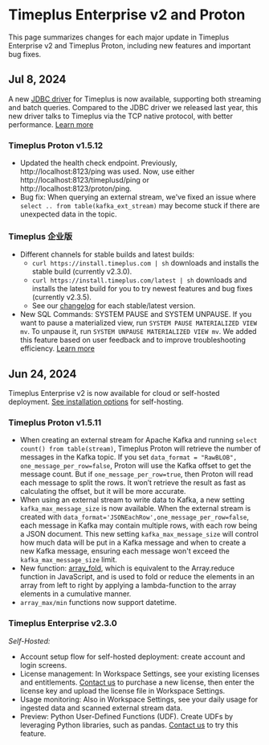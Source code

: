 # Timeplus Enterprise v2 and Proton

This page summarizes changes for each major update in Timeplus Enterprise v2 and Timeplus Proton, including new features and important bug fixes.

## Jul 8, 2024

A new [JDBC driver](https://github.com/timeplus-io/timeplus-native-jdbc) for Timeplus is now available, supporting both streaming and batch queries. Compared to the JDBC driver we released last year, this new driver talks to Timeplus via the TCP native protocol, with better performance. [Learn more](jdbc)

### Timeplus Proton v1.5.12

- Updated the health check endpoint. Previously, http://localhost:8123/ping was used. Now, use either http://localhost:8123/timeplusd/ping or http://localhost:8123/proton/ping.
- Bug fix: When querying an external stream, we've fixed an issue where `select .. from table(kafka_ext_stream)` may become stuck if there are unexpected data in the topic.

### Timeplus 企业版

- Different channels for stable builds and latest builds:
  - `curl https://install.timeplus.com | sh` downloads and installs the stable build (currently v2.3.0).
  - `curl https://install.timeplus.com/latest | sh` downloads and installs the latest build for you to try newest features and bug fixes (currently v2.3.5).
  - See our [changelog](enterprise-releases) for each stable/latest version.
- New SQL Commands: SYSTEM PAUSE and SYSTEM UNPAUSE. If you want to pause a materialized view, run `SYSTEM PAUSE MATERIALIZED VIEW mv`. To unpause it, run `SYSTEM UNPAUSE MATERIALIZED VIEW mv`. We added this feature based on user feedback and to improve troubleshooting efficiency. [Learn more](sql-system-pause)

## Jun 24, 2024

Timeplus Enterprise v2 is now available for cloud or self-hosted deployment. [See installation options](timeplus.com/product#selfhosted) for self-hosting.

### Timeplus Proton v1.5.11

- When creating an external stream for Apache Kafka and running `select count() from table(stream)`, Timeplus Proton will retrieve the number of messages in the Kafka topic. If you set `data_format = "RawBLOB", one_message_per_row=false`, Proton will use the Kafka offset to get the message count. But if `one_message_per_row=true`, then Proton will read each message to split the rows. It won’t retrieve the result as fast as calculating the offset, but it will be more accurate.
- When using an external stream to write data to Kafka, a new setting `kafka_max_message_size` is now available. When the external stream is created with `data_format='JSONEachRow',one_message_per_row=false`, each message in Kafka may contain multiple rows, with each row being a JSON document. This new setting `kafka_max_message_size` will control how much data will be put in a Kafka message and when to create a new Kafka message, ensuring each message won't exceed the `kafka_max_message_size` limit.
- New function: [array_fold](functions_for_comp#array_fold), which is equivalent to the Array.reduce function in JavaScript, and is used to fold or reduce the elements in an array from left to right by applying a lambda-function to the array elements in a cumulative manner.
- `array_max/min` functions now support datetime.

### Timeplus Enterprise v2.3.0

_Self-Hosted:_

- Account setup flow for self-hosted deployment: create account and login screens.
- License management: In Workspace Settings, see your existing licenses and entitlements. [Contact us](mailto:support@timeplus.com) to purchase a new license, then enter the license key and upload the license file in Workspace Settings.
- Usage monitoring: Also in Workspace Settings, see your daily usage for ingested data and scanned external stream data.
- Preview: Python User-Defined Functions (UDF). Create UDFs by leveraging Python libraries, such as pandas. [Contact us](mailto:support@timeplus.com) to try this feature.
